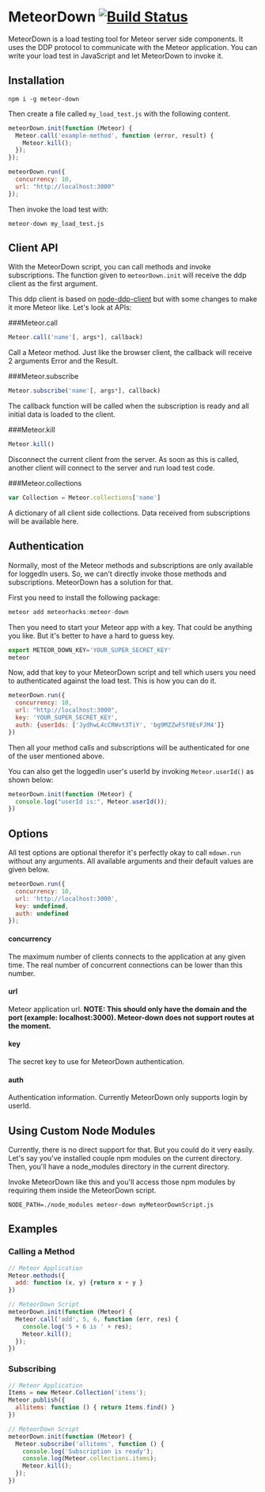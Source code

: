 MeteorDown [![Build Status](https://travis-ci.org/meteorhacks/meteor-down.svg?branch=master)](https://travis-ci.org/meteorhacks/meteor-down)
==========

MeteorDown is a load testing tool for Meteor server side components. It uses the DDP protocol to communicate with the Meteor application. You can write your load test in JavaScript and let MeteorDown to invoke it.

Installation
------------

~~~shell
npm i -g meteor-down
~~~

Then create a file called `my_load_test.js` with the following content.

~~~js
meteorDown.init(function (Meteor) {
  Meteor.call('example-method', function (error, result) {
    Meteor.kill();
  });
});

meteorDown.run({
  concurrency: 10,
  url: "http://localhost:3000"
});
~~~

Then invoke the load test with:

~~~shell
meteor-down my_load_test.js
~~~


Client API
----------

With the MeteorDown script, you can call methods and invoke subscriptions. The function given to `meteorDown.init` will receive the ddp client as the first argument.

This ddp client is based on [node-ddp-client](https://github.com/oortcloud/node-ddp-client) but with some changes to make it more Meteor like. Let's look at APIs:

###Meteor.call

~~~js
Meteor.call('name'[, args*], callback)
~~~

Call a Meteor method. Just like the browser client, the callback will receive 2 arguments Error and the Result.

###Meteor.subscribe

~~~js
Meteor.subscribe('name'[, args*], callback)
~~~

The callback function will be called when the subscription is ready and all initial data is loaded to the client.

###Meteor.kill

~~~js
Meteor.kill()
~~~

Disconnect the current client from the server. As soon as this is called, another client will connect to the server and run load test code.

###Meteor.collections

~~~js
var Collection = Meteor.collections['name']
~~~

A dictionary of all client side collections. Data received from subscriptions will be available here.

Authentication
--------------

Normally, most of the Meteor methods and subscriptions are only available for  loggedIn users. So, we can't directly invoke those methods and subscriptions. MeteorDown has a solution for that.

First you need to install the following package:

~~~js
meteor add meteorhacks:meteor-down
~~~

Then you need to start your Meteor app with a key. That could be anything you like. But it's better to have a hard to guess key.

~~~js
export METEOR_DOWN_KEY='YOUR_SUPER_SECRET_KEY'
meteor
~~~

Now, add that key to your MeteorDown script and tell which users you need to authenticated against the load test. This is how you can do it.

~~~js
meteorDown.run({
  concurrency: 10,
  url: "http://localhost:3000",
  key: 'YOUR_SUPER_SECRET_KEY',
  auth: {userIds: ['JydhwL4cCRWvt3TiY', 'bg9MZZwFSf8EsFJM4']}
})
~~~

Then all your method calls and subscriptions will be authenticated for one of the user mentioned above.

You can also get the loggedIn user's userId by invoking `Meteor.userId()` as shown below:

~~~js
meteorDown.init(function (Meteor) {
  console.log("userId is:", Meteor.userId());
})
~~~

Options
-------

All test options are optional therefor it's perfectly okay to call `mdown.run` without any arguments. All available arguments and their default values are given below.

~~~js
meteorDown.run({
  concurrency: 10,
  url: 'http://localhost:3000',
  key: undefined,
  auth: undefined
});
~~~

#### concurrency

The maximum number of clients connects to the application at any given time. The real number of concurrent connections can be lower than this number.

#### url

Meteor application url.
**NOTE: This should only have the domain and the port (example: localhost:3000). Meteor-down does not support routes at the moment.**

#### key

The secret key to use for MeteorDown authentication.

#### auth

Authentication information. Currently MeteorDown only supports login by userId.

Using Custom Node Modules
--------
Currently, there is no direct support for that. But you could do it very easily. Let's say you've installed couple npm modules on the current directory. Then, you'll have a node_modules directory in the current directory.

Invoke MeteorDown like this and you'll access those npm modules by requiring them inside the MeteorDown script.

~~~shell
NODE_PATH=./node_modules meteor-down myMeteorDownScript.js
~~~

Examples
--------

### Calling a Method

~~~js
// Meteor Application
Meteor.methods({
  add: function (x, y) {return x + y }
})
~~~

~~~js
// MeteorDown Script
meteorDown.init(function (Meteor) {
  Meteor.call('add', 5, 6, function (err, res) {
    console.log('5 + 6 is ' + res);
    Meteor.kill();
  });
})
~~~

### Subscribing

~~~js
// Meteor Application
Items = new Meteor.Collection('items');
Meteor.publish({
  allitems: function () { return Items.find() }
})
~~~

~~~js
// MeteorDown Script
meteorDown.init(function (Meteor) {
  Meteor.subscribe('allitems', function () {
    console.log('Subscription is ready');
    console.log(Meteor.collections.items);
    Meteor.kill();
  });
})
~~~
